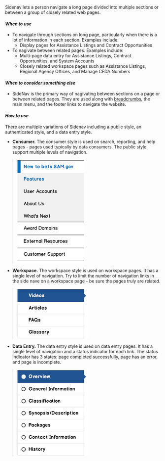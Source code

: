 Sidenav lets a person navigate a long page divided into multiple sections or between a group of closely related web pages.  

#### *When to use*

* To navigate through sections on long page, particularly when there is a lot of information in each section.  Examples include:
    * Display pages for Assistance Listings and Contract Opportunities 
* To nagivate between related pages.  Examples include:
    * Multi-page data entry for Assistance Listings, Contract Opportunities, and System Accounts
    * Closely related workspace pages such as Assistance Listings, Regional Agency Offices, and Manage CFDA Numbers

#### *When to consider something else*

* SideNav is the primary way of nagivating between sections on a page or between related pages.  They are used along with [breadcrumbs](/components/breadcrumbs), the main menu, and the footer links to navigate the website.

#### *How to use*

There are multiple variations of Sidenav including a public style, an authenticated style, and a data entry style.

* **Consumer.** The consumer style is used on search, reporting, and help pages - pages used typically by data consumers.  The public style support multiple levels of navigation.


> ![alt text](/assets/img/Sidenav.Public.png "Autocomplete with default values")


* **Workspace.** The workspace style is used on workspace pages.  It has a single level of navigation.  Try to limit the number of navigation links in the side nave on a workspace page - be sure the pages truly are related.


> ![alt text](/assets/img/Sidenav.Workspace.png "Autocomplete with default values")


* **Data Entry.** The data entry style is used on data entry pages.  It has a single level of navigation and a status indicator for each link.  The status indicator has 3 states: page completed successfully, page has an error, and page is incomplete.


> ![alt text](/assets/img/Sidenav.DataEntry.png "Autocomplete with default values")


